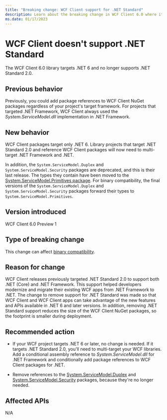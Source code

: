 ```yaml
---
title: "Breaking change: WCF Client support for .NET Standard"
description: Learn about the breaking change in WCF Client 6.0 where it no longer supports .NET Standard 2.0.
ms.date: 01/17/2023
---
```

# WCF Client doesn't support .NET Standard

The WCF Client 6.0 library targets .NET 6 and no longer supports .NET Standard 2.0.

## Previous behavior

Previously, you could add package references to WCF Client NuGet packages regardless of your project's target framework. For projects that targeted .NET Framework, WCF Client always used the *System.ServiceModel.dll* implementation in .NET Framework.

## New behavior

WCF Client packages target only .NET 6. Library projects that target .NET Standard 2.0 and reference WCF Client packages will now need to multi-target .NET Framework and .NET.

In addition, the `System.ServiceModel.Duplex` and `System.ServiceModel.Security` packages are deprecated, and this is their last release. The types they contain have been moved to the [System.ServiceModel.Primitives package](https://www.nuget.org/packages/System.ServiceModel.Primitives). For binary compatibility, the final versions of the `System.ServiceModel.Duplex` and `System.ServiceModel.Security` packages forward their types to `System.ServiceModel.Primitives`.

## Version introduced

WCF Client 6.0 Preview 1

## Type of breaking change

This change can affect [binary compatibility](../../categories.md#binary-compatibility).

## Reason for change

WCF Client releases previously targeted .NET Standard 2.0 to support both .NET (Core) and .NET Framework. This support helped developers modernize and migrate their existing WCF apps from .NET Framework to .NET. The change to remove support for .NET Standard was made so that WCF Client and WCF Client apps can take advantage of the new features and APIs available in .NET 6 and later versions. In addition, removing .NET Standard support reduces the size of the WCF Client NuGet packages, so the footprint is smaller during deployment.

## Recommended action

- If your WCF project targets .NET 6 or later, no change is needed. If it targets .NET Standard 2.0, you'll need to multi-target your WCF libraries. Add a conditional assembly reference to *System.ServiceModel.dll* for .NET Framework and conditionally add package references to WCF Client packages for .NET.

- Remove references to the [System.ServiceModel.Duplex](https://www.nuget.org/packages/System.ServiceModel.Duplex) and [System.ServiceModel.Security](https://www.nuget.org/packages/System.ServiceModel.Security) packages, because they're no longer needed.

## Affected APIs

N/A
